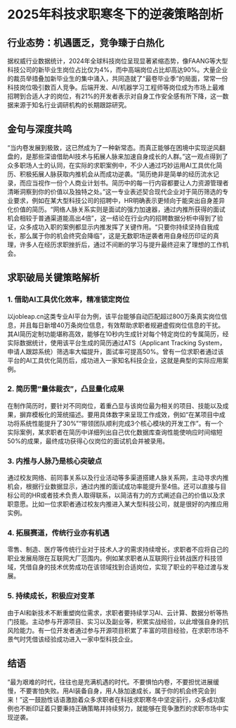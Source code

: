 # 2025年科技求职寒冬下的逆袭策略剖析

## 行业态势：机遇匮乏，竞争臻于白热化
据权威行业数据统计，2024年全球科技岗位呈现显著紧缩态势，像FAANG等大型科技公司的新毕业生岗位占比仅为4%，而中高端岗位占比却高达90%。大量企业的裁员举措叠加新毕业生的集中涌入，共同造就了“最卷毕业季”的局面，常常一份科技岗位吸引数百人竞争。后端开发、AI/机器学习工程师等岗位成为市场上最难招聘到合适人才的岗位，有21%的开发者表示对自身工作安全感有所下降，这一数据来源于知名行业调研机构的长期跟踪研究。

## 金句与深度共鸣
“当内卷发展到极致，这已然成为了一种新常态。而真正能够在困境中实现逆风翻盘的，是那些深谙借助AI技术与拓展人脉来加速自身成长的人群。”这一观点得到了众多职场人士的认同，在实际的求职案例中，不少人通过巧妙运用AI工具优化简历、积极拓展人脉获取内推机会从而成功逆袭。“简历绝非是简单的经历流水记录，而应当视作一份个人商业计划书。简历中的每一行内容都要让人力资源管理者清晰洞察到你的价值以及独特之处。”这一专业表述契合现代企业对于简历筛选的专业要求，例如在某大型科技公司的招聘中，HR明确表示更倾向于能突出自身差异化价值的简历。“网络人脉关系实则是面试的强力加速器，通过内推所获得的面试机会相较于普通渠道能高出4倍”，这一结论在行业内的招聘数据分析中得到了验证，众多成功入职的案例都显示内推发挥了关键作用。“只要你持续坚持自我成长，那么属于你的机会终究会降临”，这是无数职场逆袭者用自身经历印证的真理，许多人在经历求职挫折后，通过不间断的学习与提升最终迎来了理想的工作机会。

## 求职破局关键策略解析
### 1. 借助AI工具优化效率，精准锁定岗位
以jobleap.cn这类专业AI平台为例，该平台能够自动匹配超过800万条真实岗位信息，并且每日新增40万条岗位信息，有效帮助求职者规避虚假岗位信息的干扰。其AI简历定制功能堪称高效，能够在10秒内生成针对每个特定岗位的专属简历，经实际数据统计，使用该平台生成的简历通过ATS（Applicant Tracking System，申请人跟踪系统）筛选率大幅提升，面试率可提高50%。曾有一位求职者通过该平台的AI工具优化简历后，成功进入一家知名科技企业，这就是典型的实际应用案例。

### 2. 简历需“量体裁衣”，凸显量化成果
在制作简历时，要针对不同岗位，着重凸显与该岗位最为相关的项目、技能以及成果，摒弃模板化的笼统描述。要用具体数字来呈现工作成效，例如“在某项目中成功将系统性能提升了30%”“带领团队顺利完成3个核心模块的开发工作”。有一个实际案例，某求职者在简历中详细列出自己优化数据库查询性能使响应时间缩短50%的成果，最终成功获得心仪岗位的面试机会并被录用。

### 3. 内推与人脉乃是核心突破点
通过校友网络、前同事关系以及行业活动等多渠道搭建人脉关系网，主动寻求内推机会，根据行业数据显示，通过内推的面试成功率能提升至4倍。还可以直接与目标公司的HR或者技术负责人取得联系，以简洁有力的方式阐述自己的价值以及求职意愿。比如一位求职者通过校友内推进入某大型科技公司，就是很好的内推应用实例。

### 4. 拓展赛道，传统行业亦有机遇
零售、制造、医疗等传统行业对于技术人才的需求持续增长，求职者不应将自己的职业发展局限在互联网大厂范围内。例如某求职者从互联网行业转战医疗科技领域，凭借自身的技术优势成功在该领域找到合适岗位，实现了职业的平稳过渡与发展。

### 5. 持续成长，积极应对变革
由于AI和新技术不断重塑岗位需求，求职者要持续学习AI、云计算、数据分析等热门技能。主动参与开源项目、实习以及副业等，积累实战经验，以此增强自身的抗风险能力。有一位开发者通过参与开源项目积累了丰富的项目经验，在求职市场不景气时凭借该经验成功进入一家中型科技企业。

## 结语
“最为艰难的时代，往往也是充满机遇的时代。不要惧怕内卷，不要担忧进展缓慢，不要害怕失败。用AI装备自身，用人脉加速成长，属于你的机会终究会到来！”这一鼓励性话语激励着众多求职者在科技求职寒冬中坚定前行，众多成功案例也不断印证着只要秉持正确策略并持续努力，就能够在竞争激烈的求职市场中实现逆袭。